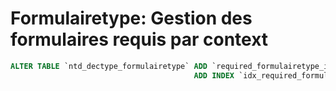 # Formulairetype: Gestion des formulaires requis par context

```sql
ALTER TABLE `ntd_dectype_formulairetype` ADD `required_formulairetype_id` INT(11) UNSIGNED NOT NULL DEFAULT '0' AFTER `millesime_id`,
                                         ADD INDEX `idx_required_formulairetype_id` (`required_formulairetype_id`);
```
